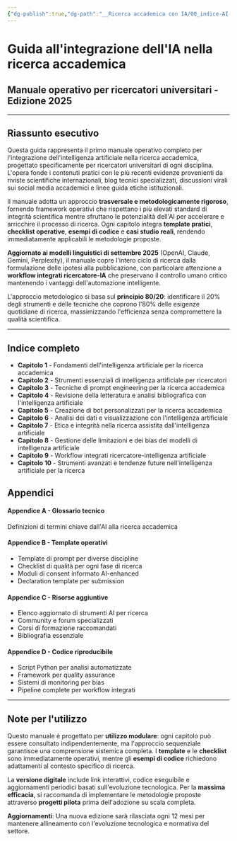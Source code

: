 ```yaml
---
{"dg-publish":true,"dg-path":"__Ricerca accademica con IA/00_indice-AI-ricerca.md","permalink":"/ricerca-accademica-con-ia/00-indice-ai-ricerca/","created":"2025-09-26"}
---
```


# Guida all'integrazione dell'IA nella ricerca accademica
## Manuale operativo per ricercatori universitari - Edizione 2025

---

## Riassunto esecutivo

Questa guida rappresenta il primo manuale operativo completo per l'integrazione dell'intelligenza artificiale nella ricerca accademica, progettato specificamente per ricercatori universitari di ogni disciplina. L'opera fonde i contenuti pratici con le più recenti evidenze provenienti da riviste scientifiche internazionali, blog tecnici specializzati, discussioni virali sui social media accademici e linee guida etiche istituzionali.

Il manuale adotta un approccio **trasversale e metodologicamente rigoroso**, fornendo framework operativi che rispettano i più elevati standard di integrità scientifica mentre sfruttano le potenzialità dell'AI per accelerare e arricchire il processo di ricerca. Ogni capitolo integra **template pratici**, **checklist operative**, **esempi di codice** e **casi studio reali**, rendendo immediatamente applicabili le metodologie proposte.

**Aggiornato ai modelli linguistici di settembre 2025** (OpenAI, Claude, Gemini, Perplexity), il manuale copre l'intero ciclo di ricerca dalla formulazione delle ipotesi alla pubblicazione, con particolare attenzione a **workflow integrati ricercatore-IA** che preservano il controllo umano critico mantenendo i vantaggi dell'automazione intelligente.

L'approccio metodologico si basa sul **principio 80/20**: identificare il 20% degli strumenti e delle tecniche che coprono l'80% delle esigenze quotidiane di ricerca, massimizzando l'efficienza senza compromettere la qualità scientifica.

---
## Indice completo

- **Capitolo 1** - Fondamenti dell'intelligenza artificiale per la ricerca accademica
- **Capitolo 2** - Strumenti essenziali di intelligenza artificiale per ricercatori
- **Capitolo 3** - Tecniche di prompt engineering per la ricerca accademica
- **Capitolo 4** - Revisione della letteratura e analisi bibliografica con l'intelligenza artificiale
- **Capitolo 5** - Creazione di bot personalizzati per la ricerca accademica
- **Capitolo 6** - Analisi dei dati e visualizzazione con l'intelligenza artificiale
- **Capitolo 7** - Etica e integrità nella ricerca assistita dall'intelligenza artificiale
- **Capitolo 8** - Gestione delle limitazioni e dei bias dei modelli di intelligenza artificiale
- **Capitolo 9** - Workflow integrati ricercatore-intelligenza artificiale
- **Capitolo 10** - Strumenti avanzati e tendenze future nell'intelligenza artificiale per la ricerca

## Appendici

#### **Appendice A - Glossario tecnico**
Definizioni di termini chiave dall'AI alla ricerca accademica

#### **Appendice B - Template operativi**
- Template di prompt per diverse discipline
- Checklist di qualità per ogni fase di ricerca
- Moduli di consent informato AI-enhanced
- Declaration template per submission

#### **Appendice C - Risorse aggiuntive**
- Elenco aggiornato di strumenti AI per ricerca
- Community e forum specializzati
- Corsi di formazione raccomandati
- Bibliografia essenziale

#### **Appendice D - Codice riproducibile**
- Script Python per analisi automatizzate
- Framework per quality assurance
- Sistemi di monitoring per bias
- Pipeline complete per workflow integrati

---

## Note per l'utilizzo

Questo manuale è progettato per **utilizzo modulare**: ogni capitolo può essere consultato indipendentemente, ma l'approccio sequenziale garantisce una comprensione sistemica completa. I **template** e le **checklist** sono immediatamente operativi, mentre gli **esempi di codice** richiedono adattamenti al contesto specifico di ricerca.

La **versione digitale** include link interattivi, codice eseguibile e aggiornamenti periodici basati sull'evoluzione tecnologica. Per la **massima efficacia**, si raccomanda di implementare le metodologie proposte attraverso **progetti pilota** prima dell'adozione su scala completa.

**Aggiornamenti**: Una nuova edizione sarà rilasciata ogni 12 mesi per mantenere allineamento con l'evoluzione tecnologica e normativa del settore.